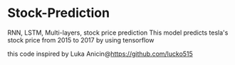# Stock-Prediction
RNN, LSTM, Multi-layers, stock price prediction
This model predicts tesla's stock price from 2015 to 2017 by using tensorflow

this code inspired by Luka Anicin@https://github.com/lucko515

